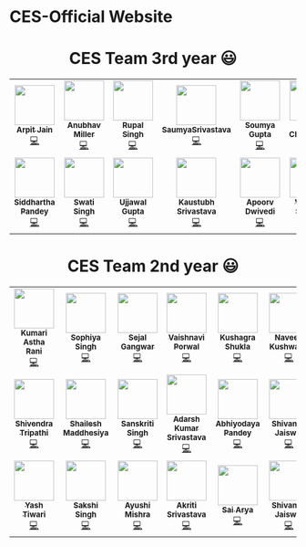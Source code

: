 # CES-Official Website

<h1 align=center> CES Team 3rd year 😃 </h1>
<p align="center">

<table>
  <tbody><tr>
    <td align="center"><a href="https://github.com/arpit456jain"><img alt="" src="https://avatars.githubusercontent.com/arpit456jain" width="70px;">
	<br><sub><b> Arpit Jain</b></sub><br>💻 </a></td></a></td>
    <td align="center"><a href="https://github.com/mravtechinfo"><img alt="" src="https://avatars.githubusercontent.com/mravtechinfo" width="70px;">
	<br><sub><b> Anubhav Miller </b></sub><br>💻 </a></td></a></td>
      <td align="center"><a href="https://github.com/rupal121"><img alt="" src="https://avatars.githubusercontent.com/rupal121" width="70px;">
	<br><sub><b> Rupal Singh </b></sub><br>💻 </a></td></a></td>
	 <td align="center"><a href="https://github.com/SaumyaSrivastava-bot"><img alt="" src="https://avatars.githubusercontent.com/SaumyaSrivastava-bot" width="70px;">
	<br><sub><b> SaumyaSrivastava </b></sub><br>💻 </a></td></a></td>
	 <td align="center"><a href="https://github.com/srhsoumya"><img alt="" src="https://avatars.githubusercontent.com/srhsoumya" width="70px;">
	<br><sub><b> Soumya Gupta </b></sub><br>💻 </a></td></a></td>
	<td align="center"><a href="https://github.com/namita27"><img alt="" src="https://avatars.githubusercontent.com/namita27" width="70px;">
	<br><sub><b> Namita Chaudhary </b></sub><br>💻 </a></td></a></td>
  </tr>
 
  <tr>
	<td align="center"><a href="https://github.com/Siddhartha2807"><img alt="" src="https://avatars.githubusercontent.com/Siddhartha2807" width="70px;">
	<br><sub><b> Siddhartha Pandey</b></sub><br>💻 </a></td></a></td>
	 <td align="center"><a href="https://github.com/swati-singh909"><img alt="" src="https://avatars.githubusercontent.com/swati-singh909" width="70px;">
	<br><sub><b> Swati Singh</b></sub><br>💻 </a></td></a></td>
	 <td align="center"><a href="https://github.com/Ujjawalgupta42"><img alt="" src="https://avatars.githubusercontent.com/Ujjawalgupta42" width="70px;">
	<br><sub><b> Ujjawal Gupta </b></sub><br>💻 </a></td></a></td>
	 <td align="center"><a href="https://github.com/kaustubh-17"><img alt="" src="https://avatars.githubusercontent.com/kaustubh-17" width="70px;">
	<br><sub><b> Kaustubh Srivastava </b></sub><br>💻 </a></td></a></td>
	<td align="center"><a href="https://github.com/Apoorv0503"><img alt="" src="https://avatars.githubusercontent.com/Apoorv0503" width="70px;">
	<br><sub><b> Apoorv Dwivedi </b></sub><br>💻 </a></td></a></td>
	<td align="center"><a href="https://github.com/svaibhav53425"><img alt="" src="https://avatars.githubusercontent.com/svaibhav53425" width="70px;">
	<br><sub><b> Vaibhav Sharma </b></sub><br>💻 </a></td></a></td>
</tr>
</table>

<h1 align=center> CES Team 2nd year 😃 </h1>
<p align="center">

<table>
  <tbody><tr>
    <td align="center"><a href="https://github.com/astha2412"><img alt="" src="https://avatars.githubusercontent.com/astha2412" width="70px;">
	<br><sub><b> Kumari Astha Rani</b></sub><br>💻 </a></td></a></td>
    <td align="center"><a href="https://github.com/sophiya02"><img alt="" src="https://avatars.githubusercontent.com/sophiya02" width="70px;">
	<br><sub><b> Sophiya Singh </b></sub><br>💻 </a></td></a></td>
      <td align="center"><a href="https://github.com/sejalgangwar"><img alt="" src="https://avatars.githubusercontent.com/sejalgangwar" width="70px;">
	<br><sub><b> Sejal Gangwar </b></sub><br>💻 </a></td></a></td>
	 <td align="center"><a href="https://github.com/vaishnaviPorwal"><img alt="" src="https://avatars.githubusercontent.com/vaishnaviPorwal" width="70px;">
	<br><sub><b> Vaishnavi Porwal </b></sub><br>💻 </a></td></a></td>
	 <td align="center"><a href="https://github.com/SHUKLA-KUSHAGRA"><img alt="" src="https://avatars.githubusercontent.com/SHUKLA-KUSHAGRA" width="70px;">
	<br><sub><b> Kushagra Shukla </b></sub><br>💻 </a></td></a></td>
	<td align="center"><a href="https://github.com/naveen3011"><img alt="" src="https://avatars.githubusercontent.com/naveen3011" width="70px;">
	<br><sub><b> Naveen Kushwaha </b></sub><br>💻 </a></td></a></td>
  </tr>
 
  <tr>
	<td align="center"><a href="https://github.com/shivdeve2010"><img alt="" src="https://avatars.githubusercontent.com/shivdeve2010" width="70px;">
	<br><sub><b> Shivendra Tripathi</b></sub><br>💻 </a></td></a></td>
	 <td align="center"><a href="https://github.com/Shailesh103"><img alt="" src="https://avatars.githubusercontent.com/Shailesh103" width="70px;">
	<br><sub><b> Shailesh Maddhesiya </b></sub><br>💻 </a></td></a></td>
	 <td align="center"><a href="https://github.com/ssanskriti-25"><img alt="" src="https://avatars.githubusercontent.com/ssanskriti-25" width="70px;">
	<br><sub><b> Sanskriti Singh </b></sub><br>💻 </a></td></a></td>
	 <td align="center"><a href="https://github.com/adarshgit2003"><img alt="" src="https://avatars.githubusercontent.com/adarshgit2003" width="70px;">
	<br><sub><b> Adarsh Kumar Srivastava </b></sub><br>💻 </a></td></a></td>
	<td align="center"><a href="https://github.com/Abhiyodaya2002"><img alt="" src="https://avatars.githubusercontent.com/Abhiyodaya2002" width="70px;">
	<br><sub><b> Abhiyodaya Pandey </b></sub><br>💻 </a></td></a></td>
	<td align="center"><a href="https://github.com/shivjais1807"><img alt="" src="https://avatars.githubusercontent.com/shivjais1807" width="70px;">
	<br><sub><b> Shivansh Jaiswal </b></sub><br>💻 </a></td></a></td>
</tr>

<tr>
	<td align="center"><a href="https://github.com/refertoyash"><img alt="" src="https://avatars.githubusercontent.com/refertoyash" width="70px;">
	<br><sub><b> Yash Tiwari </b></sub><br>💻 </a></td></a></td>
	 <td align="center"><a href="https://github.com/sakshisingh00"><img alt="" src="https://avatars.githubusercontent.com/sakshisingh00" width="70px;">
	<br><sub><b> Sakshi Singh </b></sub><br>💻 </a></td></a></td>
	 <td align="center"><a href="https://github.com/ayushim13"><img alt="" src="https://avatars.githubusercontent.com/ayushim13" width="70px;">
	<br><sub><b> Ayushi Mishra </b></sub><br>💻 </a></td></a></td>
	 <td align="center"><a href="https://github.com/akritisrivastava2"><img alt="" src="https://avatars.githubusercontent.com/akritisrivastava2" width="70px;">
	<br><sub><b> Akriti Srivastava </b></sub><br>💻 </a></td></a></td>
	<td align="center"><a href="https://github.com/arya-911"><img alt="" src="https://avatars.githubusercontent.com/arya-911" width="70px;">
	<br><sub><b> Sai Arya </b></sub><br>💻 </a></td></a></td>
	<td align="center"><a href="https://github.com/shivjais1807"><img alt="" src="https://avatars.githubusercontent.com/shivjais1807" width="70px;">
	<br><sub><b> Shivansh Jaiswal </b></sub><br>💻 </a></td></a></td>
</tr>
</table>
